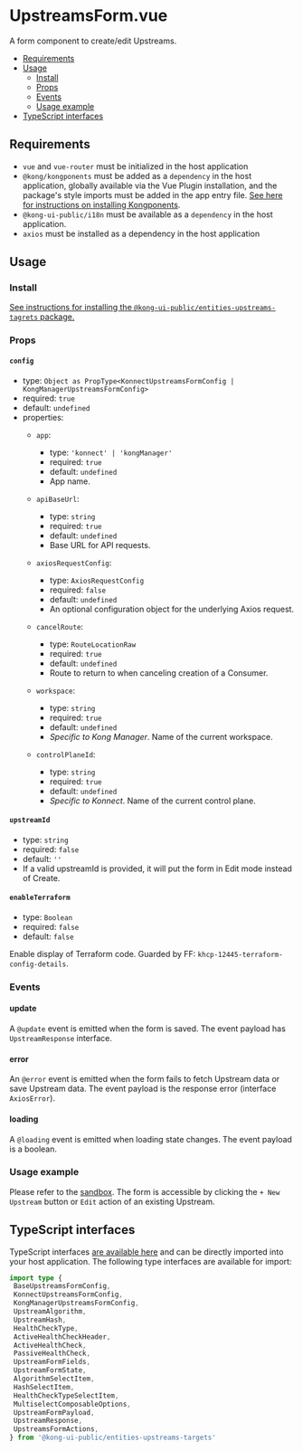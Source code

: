 # UpstreamsForm.vue

A form component to create/edit Upstreams.

- [Requirements](#requirements)
- [Usage](#usage)
  - [Install](#install)
  - [Props](#props)
  - [Events](#events)
  - [Usage example](#usage-example)
- [TypeScript interfaces](#typescript-interfaces)

## Requirements

- `vue` and `vue-router` must be initialized in the host application
- `@kong/kongponents` must be added as a `dependency` in the host application, globally available via the Vue Plugin installation, and the package's style imports must be added in the app entry file. [See here for instructions on installing Kongponents](https://kongponents.konghq.com/#globally-install-all-kongponents).
- `@kong-ui-public/i18n` must be available as a `dependency` in the host application.
- `axios` must be installed as a dependency in the host application

## Usage

### Install

[See instructions for installing the `@kong-ui-public/entities-upstreams-tagrets` package.](../README.md#install)

### Props

#### `config`

- type: `Object as PropType<KonnectUpstreamsFormConfig | KongManagerUpstreamsFormConfig>`
- required: `true`
- default: `undefined`
- properties:
  - `app`:
    - type: `'konnect' | 'kongManager'`
    - required: `true`
    - default: `undefined`
    - App name.
  - `apiBaseUrl`:
    - type: `string`
    - required: `true`
    - default: `undefined`
    - Base URL for API requests.
  - `axiosRequestConfig`:
    - type: `AxiosRequestConfig`
    - required: `false`
    - default: `undefined`
    - An optional configuration object for the underlying Axios request.
  - `cancelRoute`:
    - type: `RouteLocationRaw`
    - required: `true`
    - default: `undefined`
    - Route to return to when canceling creation of a Consumer.

  - `workspace`:
    - type: `string`
    - required: `true`
    - default: `undefined`
    - *Specific to Kong Manager*. Name of the current workspace.

  - `controlPlaneId`:
    - type: `string`
    - required: `true`
    - default: `undefined`
    - *Specific to Konnect*. Name of the current control plane.

#### `upstreamId`

- type: `string`
- required: `false`
- default: `''`
- If a valid upstreamId is provided, it will put the form in Edit mode instead of Create.

#### `enableTerraform`

- type: `Boolean`
- required: `false`
- default: `false`

Enable display of Terraform code. Guarded by FF: `khcp-12445-terraform-config-details`.

### Events

#### update

A `@update` event is emitted when the form is saved. The event payload has `UpstreamResponse` interface.

#### error

An `@error` event is emitted when the form fails to fetch Upstream data or save Upstream data. The event payload is the response error (interface `AxiosError`).

#### loading

A `@loading` event is emitted when loading state changes. The event payload is a boolean.

### Usage example

Please refer to the [sandbox](../sandbox/pages/UpstreamFormPage.vue). The form is accessible by clicking the `+ New Upstream` button or `Edit` action of an existing Upstream.

## TypeScript interfaces

TypeScript interfaces [are available here](https://github.com/Kong/public-ui-components/blob/main/packages/entities/entities-upstreams-targets/src/types/upstreams-form.ts) and can be directly imported into your host application. The following type interfaces are available for import:

```ts
import type {
 BaseUpstreamsFormConfig,
 KonnectUpstreamsFormConfig,
 KongManagerUpstreamsFormConfig,
 UpstreamAlgorithm,
 UpstreamHash,
 HealthCheckType,
 ActiveHealthCheckHeader,
 ActiveHealthCheck,
 PassiveHealthCheck,
 UpstreamFormFields,
 UpstreamFormState,
 AlgorithmSelectItem,
 HashSelectItem,
 HealthCheckTypeSelectItem,
 MultiselectComposableOptions,
 UpstreamFormPayload,
 UpstreamResponse,
 UpstreamsFormActions,
} from '@kong-ui-public/entities-upstreams-targets'
```
